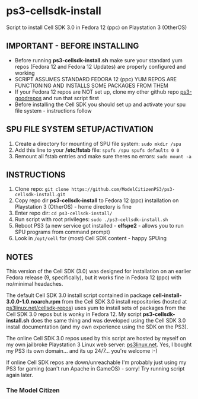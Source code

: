 # ps3-cellsdk-install

Script to install Cell SDK 3.0 in Fedora 12 (ppc) on Playstation 3 (OtherOS)

## IMPORTANT - BEFORE INSTALLING

- Before running **ps3-cellsdk-install.sh** make sure your standard yum repos (Fedora 12 and Fedora 12 Updates) are properly configured and working
- SCRIPT ASSUMES STANDARD FEDORA 12 (ppc) YUM REPOS ARE FUNCTIONING AND INSTALLS SOME PACKAGES FROM THEM
- If your Fedora 12 repos are NOT set up, clone my other github repo [ps3-goodrepos](https://github.com/ModelCitizenPS3/ps3-goodrepos) and run that script first
- Before installing the Cell SDK you should set up and activate your spu file system - instructions follow

## SPU FILE SYSTEM SETUP/ACTIVATION
1. Create a directory for mounting of SPU file system: `sudo mkdir /spu`
2. Add this line to your **/etc/fstab** file: `spufs /spu spufs defaults 0 0`
3. Remount all fstab entries and make sure theres no errors: `sudo mount -a`

## INSTRUCTIONS
1. Clone repo: `git clone https://github.com/ModelCitizenPS3/ps3-cellsdk-install.git`
2. Copy repo dir **ps3-cellsdk-install** to Fedora 12 (ppc) installation on Playstation 3 (OtherOS) - home directory is fine
3. Enter repo dir: `cd ps3-cellsdk-install/`
4. Run script with root privileges: `sudo ./ps3-cellsdk-install.sh`
5. Reboot PS3 (a new service got installed - **elfspe2** - allows you to run SPU programs from command prompt)
6. Look in `/opt/cell` for (most) Cell SDK content - happy SPUing

## NOTES
This version of the Cell SDK (3.0) was designed for installation on an earlier Fedora release (9, specifically), but it works fine in Fedora 12 (ppc) with no/minimal headaches.

The default Cell SDK 3.0 install script contained in package **cell-install-3.0.0-1.0.noarch.rpm** from the Cell SDK 3.0 install repositories (hosted at [ps3linux.net/cellsdk-repos](http://www.ps3linux.net/cellsdk-repos)) uses yum to install sets of packages from the Cell SDK 3.0 repos but is wonky in Fedora 12. My script **ps3-cellsdk-install.sh** does the same thing and was developed using the Cell SDK 3.0 install documentation (and my own experience using the SDK on the PS3).

The online Cell SDK 3.0 repos used by this script are hosted by myself on my own jailbroke Playstation 3 Linux web server: [ps3linux.net](http://www.ps3linux.net). Yes, I bought my PS3 its own domain... and its up 24/7... you're welcome :-)

If online Cell SDK repos are down/unreachable I'm probably just using my PS3 for gaming (can't run Apache in GameOS) - sorry! Try running script again later.

### The Model Citizen

